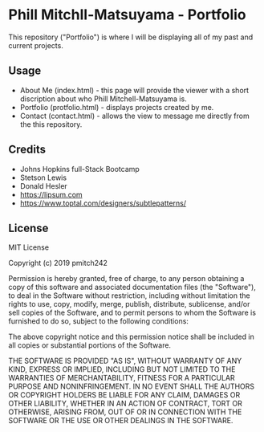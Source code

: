 # Phill Mitchll-Matsuyama - Portfolio

This repository ("Portfolio") is where I will be displaying all of my past and current projects.

## Usage

* About Me (index.html) - this page will provide the viewer with a short discription about who Phill Mitchell-Matsuyama is.
* Portfolio (protfolio.html) - displays projects created by me. 
* Contact (contact.html) - allows the view to message me directly from the this repository.

## Credits

* Johns Hopkins full-Stack Bootcamp
* Stetson Lewis
* Donald Hesler
* https://lipsum.com
* https://www.toptal.com/designers/subtlepatterns/

## License

MIT License

Copyright (c) 2019 pmitch242

Permission is hereby granted, free of charge, to any person obtaining a copy
of this software and associated documentation files (the "Software"), to deal
in the Software without restriction, including without limitation the rights
to use, copy, modify, merge, publish, distribute, sublicense, and/or sell
copies of the Software, and to permit persons to whom the Software is
furnished to do so, subject to the following conditions:

The above copyright notice and this permission notice shall be included in all
copies or substantial portions of the Software.

THE SOFTWARE IS PROVIDED "AS IS", WITHOUT WARRANTY OF ANY KIND, EXPRESS OR
IMPLIED, INCLUDING BUT NOT LIMITED TO THE WARRANTIES OF MERCHANTABILITY,
FITNESS FOR A PARTICULAR PURPOSE AND NONINFRINGEMENT. IN NO EVENT SHALL THE
AUTHORS OR COPYRIGHT HOLDERS BE LIABLE FOR ANY CLAIM, DAMAGES OR OTHER
LIABILITY, WHETHER IN AN ACTION OF CONTRACT, TORT OR OTHERWISE, ARISING FROM,
OUT OF OR IN CONNECTION WITH THE SOFTWARE OR THE USE OR OTHER DEALINGS IN THE
SOFTWARE.
